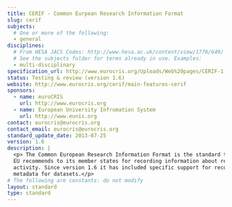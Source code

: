 ```yaml
---
title: CERIF - Common Eurpean Research Information Format
slug: cerif
subjects:
  # One or more of the following:
  - general
disciplines:
  # From HESA JACS Codes: http://www.hesa.ac.uk/content/view/1776/649/
  # See the subjects folder for terms already in use. Examples:
  - multi-disciplinary
specification_url: http://www.eurocris.org/Uploads/Web%20pages/CERIF-1.6/documentation/MInfo.html
status: Testing & review (version 1.6)
website: http://www.eurocris.org/cerif/main-features-cerif
sponsors:
  - name: euroCRIS
    url: http://www.eurocris.org
  - name: European University Infromation System
    url: http://www.eunis.org
contact: eurocris@eurocris.org
contact_email: eurocris@eurocris.org
standard_update_date: 2013-07-25
version: 1.6
description: |
  <p> The Common European Research Information Format is the standard that the
  EU recommends to its member states for recording information about research
  activity. Since version 1.6 it has included specific support for recording
  metadata for datasets.</p>
# The following are constants: do not modify
layout: standard
type: standard
---
```

